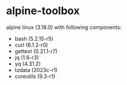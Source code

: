 # alpine-toolbox

alpine linux (3.18.0) with following components:

- bash (5.2.15-r5)
- curl (8.1.2-r0)
- gettext (0.21.1-r7)
- jq (1.6-r3)
- yq (4.31.2)
- tzdata (2023c-r1)
- coreutils (9.3-r1)
